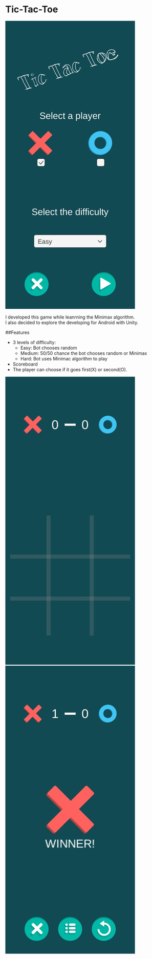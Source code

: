 # Tic-Tac-Toe

![](img/Mainmenu.jpg)

I developed this game while leanrning the Minimax algorithm.  
I also decided to explore the developing for Android with Unity.

##Features
- 3 levels of difficulty:
    - Easy: Bot chooses random
    - Medium: 50/50 chance the bot chooses random or Minimax
    - Hard: Bot uses Minimac algorithm to play
- Scoreboard
- The player can choose if it goes first(X) or second(O).

![](img/InGame.jpg)
![](img/Winner.jpg)

